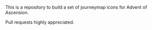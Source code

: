 This is a repository to build a set of journeymap icons for Advent of Ascension.

Pull requests highly appreciated.
